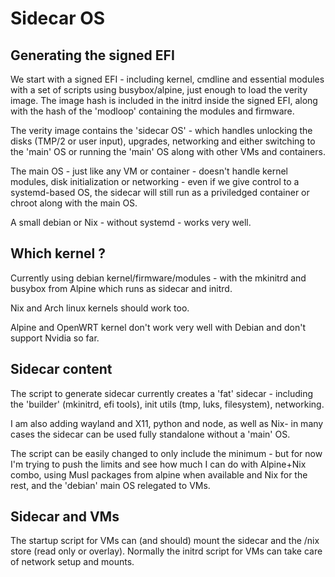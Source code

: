 # Sidecar OS


## Generating the signed EFI 

We start with a signed EFI - including kernel, cmdline and essential modules with a set of scripts using busybox/alpine, just enough to load the verity image. The image hash is included in the initrd inside the signed EFI, along with the hash of the 'modloop' containing the modules
and firmware.

The verity image contains the 'sidecar OS' - which handles unlocking the disks (TMP/2 or user input), upgrades, networking and either switching to the 'main' OS or running the 'main' OS along with other VMs and containers.

The main OS - just like any VM or container - doesn't handle kernel modules, disk initialization or networking - even if we give control to
a systemd-based OS, the sidecar will still run as a priviledged container 
or chroot along with the main OS.

A small debian or Nix - without systemd - works very well.

## Which kernel ?

Currently using debian kernel/firmware/modules - with the mkinitrd and busybox from Alpine which runs as sidecar and initrd.

Nix and Arch linux kernels should work too.

Alpine and OpenWRT kernel don't work very well with Debian and don't support Nvidia so far.

## Sidecar content

The script to generate sidecar currently creates a 'fat' sidecar - including the 'builder' (mkinitrd, efi tools), init utils (tmp, luks, filesystem), networking. 

I am also adding wayland and X11, python and node, as well as Nix- in many cases the sidecar can be used fully standalone without a 'main' OS.

The script can be easily changed to only include the minimum - but for now 
I'm trying to push the limits and see how much I can do with Alpine+Nix combo, using Musl packages from alpine when available and Nix for the rest,  and the 'debian' main OS relegated to VMs.

## Sidecar and VMs

The startup script for VMs can (and should) mount the sidecar and the /nix store (read only or overlay). Normally the initrd script for VMs can take care of network setup and mounts.